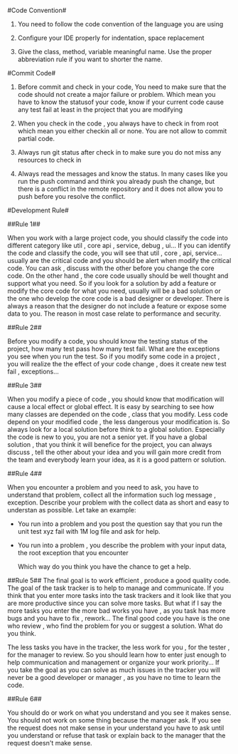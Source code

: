 #Code Convention#

1. You need to follow the code convention of the language you are using

2. Configure  your IDE properly for indentation, space replacement

3. Give the class, method, variable meaningful name. Use the proper abbreviation rule if you want to shorter the name.

#Commit Code#

1. Before commit and check in your code,  You need to make sure that the code should not create a major failure or problem. Which mean you have to know the statusof your code, know if your current code cause any test fail at least in the project that you are modifying

2. When you check in the code ,  you always have to check in from root which mean you either checkin all or none.  You are not allow to commit partial code.

3. Always run git status after check in to make sure you do not miss any resources to check in

4. Always read the messages and know the status. In many cases like you run the push command and think you already push the change, but there is a conflict in the remote repository and it does not allow you to push before you resolve the conflict.


#Development Rule#

##Rule 1##

When you work with a large project code, you should classify the code into different category like util , core api , service, debug , ui... If  you can identify the code and classify the code, you will see that util , core , api, service... usually are the critical code and you should be alert when modify the critical code. You can ask , discuss with the other before you change the core code. On the other hand , the core code usually should be well thought and support what you need. So if you look for a solution by add a feature or modify the core code for what you need, usually will be a bad solution or the one who develop the core code is a bad designer or developer. There is always a reason that the designer do not include a feature or expose some data to you. The reason in most case relate to performance and security.

##Rule 2##

Before you modify a code,  you should know the testing status of the project, how many test pass how many test fail. What are the exceptions you see when you run the test. So if you modify some code in a project , you will realize the the effect of  your code change , does it create new  test fail , exceptions...

##Rule 3##

When you modify a piece of code , you should know that modification will cause a local effect or global effect. It is easy by searching to see how many classes are depended on the code , class that you modify. Less code depend on your modified code , the less dangerous  your modification is. So always look for a local solution before think to a global solution. Especially the code is new to you,  you are not a senior yet. If you have a global solution , that you think it will benefice for the project, you can always discuss , tell the other about your idea and you will gain more credit from the team and everybody learn your idea, as it is a good pattern or solution.

##Rule 4##

When you encounter a problem and you need to ask, you have to understand that problem, collect all the information such log message , exception. Describe your problem with the collect data as short and easy to understan as possible. Let take an example:

* You run into a problem and you post the question say that you run the unit test xyz fail with 1M log file and ask for help.

* You run into a problem , you describe the problem with your input data, the root exception that you encounter

  Which way do you think you have the chance to get a help.

##Rule 5##
The final goal is to work efficient , produce a good quality code. The goal of the task tracker is to help to manage and communicate. If you think that you enter more tasks into the task trackers and it look like that you are more productive since you can solve more tasks. But what if I say the more tasks you enter the more bad works you have , as you task has more bugs and you have to fix , rework... The final good code you have is the one who review , who find the problem for you or suggest a solution. What do you think.

The less tasks you have in the tracker, the less work for you , for the tester , for the manager to review. So you should learn how to enter just enough to help communication and management or organize your work priority... If you take the goal as you can solve as much issues in the tracker you will never be a good developer or manager , as you have no time to learn the code.

##Rule 6##

You should do or work on what you understand and you see it makes sense. You should not work on some thing because the manager ask. If you see the request does not make sense in your understand you have to ask until you understand or refuse that task or explain back to the manager that the request doesn't make sense.
